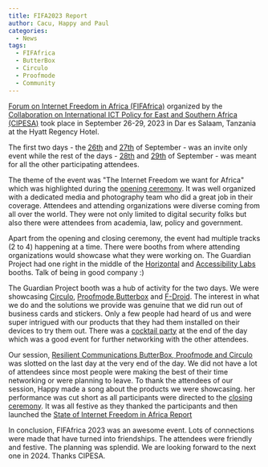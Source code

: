 ```yaml
---
title: FIFA2023 Report
author: Cacu, Happy and Paul
categories:
  - News
tags:
  - FIFAfrica
  - ButterBox
  - Circulo
  - Proofmode
  - Community
---
```


[Forum on Internet Freedom in Africa (FIFAfrica)](https://web.archive.org/web/20231102110707/https://internetfreedom.africa/) organized by the [Collaboration on International ICT Policy for East and Southern Africa (CIPESA)](https://web.archive.org/web/20231102060008/https://cipesa.org/) took place in September 26-29, 2023 in Dar es Salaam, Tanzania at the Hyatt Regency Hotel. 

The first two days - the [26th](https://web.archive.org/web/20231103185024/https://whova.com/embedded/event/rWwmoMGALzfjDBkAPdWzA1K4LxMjt38D6BmWiph4wK4%3D/generating/?refer=undefined&day=0) and [27th](https://web.archive.org/web/20231103185107/https://whova.com/embedded/event/rWwmoMGALzfjDBkAPdWzA1K4LxMjt38D6BmWiph4wK4%3D/generating/?refer=undefined&day=1) of September - was an invite only event while the rest of the days - [28th](https://web.archive.org/web/20231103185923/https://whova.com/embedded/event/rWwmoMGALzfjDBkAPdWzA1K4LxMjt38D6BmWiph4wK4%3D/generating/?refer=undefined&day=2) and [29th](https://web.archive.org/web/20231103190038/https://whova.com/embedded/event/rWwmoMGALzfjDBkAPdWzA1K4LxMjt38D6BmWiph4wK4%3D/generating/?refer=undefined&day=3) of September - was meant for all the other participating attendees. 

The theme of the event was "The Internet Freedom we want for Africa" which was highlighted during the [opening ceremony](https://web.archive.org/web/20231103190144/https://whova.com/embedded/session/rWwmoMGALzfjDBkAPdWzA1K4LxMjt38D6BmWiph4wK4%3D/3354886/?widget=primary). It was well organized with a dedicated media and photography team who did a great job in their coverage. Attendees and attending organizations were diverse coming from all over the world. They were not only limited to digital security folks but also there were attendees from academia, law, policy and government.

Apart from the opening and closing ceremony, the event had multiple tracks (2 to 4) happening at a time. There were booths from where attending organizations would showcase what they were working on. The Guardian Project had one right in the middle of the [Horizontal](https://web.archive.org/web/20231103190633/https://wearehorizontal.org/index) and [Accessibility Labs](https://web.archive.org/web/20210921162650/https://www.a11ylab.com/?lang=EN) booths. Talk of being in good company :)

The Guardian Project booth was a hub of activity for the two days. We were showcasing [Circulo](https://encirculo.org/en/), [Proofmode](https://guardianproject.info/apps/org.witness.proofmode/),[Butterbox](https://likebutter.app/) and [F-Droid](https://f-droid.org/en/). The interest in what we do and the solutions we provide was genuine that we did run out of business cards and stickers. Only a few people had heard of us and were super intrigued with our products that they had them installed on their devices to try them out. There was a [cocktail party](https://web.archive.org/web/20231103194105/https://whova.com/embedded/session/rWwmoMGALzfjDBkAPdWzA1K4LxMjt38D6BmWiph4wK4%3D/3374537/?widget=primary) at the end of the day which was a good event for further networking with the other attendees.

Our session, [Resilient Communications ButterBox, Proofmode and Circulo](https://web.archive.org/web/20231103194507/https://whova.com/embedded/session/rWwmoMGALzfjDBkAPdWzA1K4LxMjt38D6BmWiph4wK4%3D/3354924/?widget=primary) was slotted on the last day at the very end of the day. We did not have a lot of attendees since most people were making the best of their time networking or were planning to leave. To thank the attendees of our session, Happy made a song about the products we were showcasing.
her performance was cut short as all participants were directed to the [closing ceremony](https://web.archive.org/web/20231103195433/https://whova.com/embedded/session/rWwmoMGALzfjDBkAPdWzA1K4LxMjt38D6BmWiph4wK4%3D/3354927/?widget=primary). It was all festive as they thanked the participants and then launched the [State of Internet Freedom in Africa Report](https://web.archive.org/web/20231019180633/https://internetfreedom.africa/wp-content/uploads/2023/10/SIFA23-Report.pdf)

In conclusion, FIFAfrica 2023 was an awesome event. Lots of connections were made that have turned into friendships. The attendees were friendly and festive. The planning was splendid. We are looking forward to the next one in 2024. Thanks CIPESA.